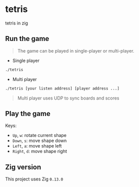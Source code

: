 # tetris

tetris in zig

## Run the game

> The game can be played in single-player or multi-player.

- Single player

```bash
./tetris
```
- Multi player

```bash
./tetris [your listen address] [player address ...]
```

> Multi player uses UDP to sync boards and scores

## Play the game

Keys:
- `Up`, `w`: rotate current shape
- `Down`, `s`: move shape down
- `Left`, `a`: move shape left
- `Right`, `d`: move shape right

## Zig version

This project uses Zig `0.13.0`
